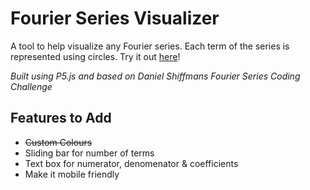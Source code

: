 # Fourier Series Visualizer

A tool to help visualize any Fourier series. Each term of the series is represented using circles. Try it out [here](https://nasirkhalid24.github.io/Custom-Fourier-Series-Visualizer/)!

_Built using P5.js and based on Daniel Shiffmans Fourier Series Coding Challenge_

## Features to Add

- ~~Custom Colours~~
- Sliding bar for number of terms
- Text box for numerator, denomenator & coefficients
- Make it mobile friendly